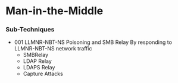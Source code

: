 <!---------------------------------------------------------------------------------
Copyright: (c) BLS OPS LLC.
This program is free software: you can redistribute it and/or modify
it under the terms of the GNU General Public License as published by
the Free Software Foundation, version 3.
This program is distributed in the hope that it will be useful,
but WITHOUT ANY WARRANTY; without even the implied warranty of
MERCHANTABILITY or FITNESS FOR A PARTICULAR PURPOSE. See the
GNU General Public License for more details.
You should have received a copy of the GNU General Public License
along with this program. If not, see <https://www.gnu.org/licenses/>.
--------------------------------------------------------------------------------->
# Man-in-the-Middle

### Sub-Techniques
* 001 LLMNR-NBT-NS Poisoning and SMB Relay By responding to LLMNR-NBT-NS network traffic
	* SMBRelay
	* LDAP Relay
	* LDAPS Relay
	* Capture Attacks